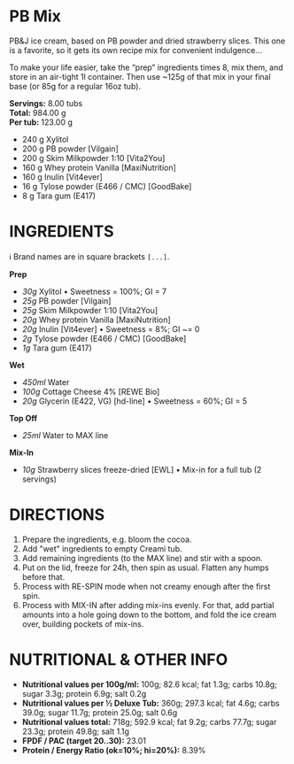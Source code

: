 # PB Mix

PB&J ice cream, based on PB powder and dried strawberry slices.
This one is a favorite, so it gets its own recipe mix for convenient indulgence…

To make your life easier, take the “prep” ingredients times 8, mix them, and store in an air-tight 1l container.
Then use ~125g of that mix in your final base (or 85g for a regular 16oz tub).

**Servings:** 8.00 tubs         
**Total:** 984.00 g         
**Per tub:** 123.00 g         
 * 240 g Xylitol
 * 200 g PB powder [Vilgain]
 * 200 g Skim Milkpowder 1:10 [Vita2You]
 * 160 g Whey protein Vanilla [MaxiNutrition]
 * 160 g Inulin [Vit4ever]
 * 16 g Tylose powder (E466 / CMC) [GoodBake]
 * 8 g Tara gum (E417)

# INGREDIENTS

ℹ️ Brand names are in square brackets `[...]`.

**Prep**
  - _30g_ Xylitol • Sweetness = 100%; GI = 7
  - _25g_ PB powder [Vilgain]
  - _25g_ Skim Milkpowder 1:10 [Vita2You]
  - _20g_ Whey protein Vanilla [MaxiNutrition]
  - _20g_ Inulin [Vit4ever] • Sweetness = 8%; GI ~= 0
  - _2g_ Tylose powder (E466 / CMC) [GoodBake]
  - _1g_ Tara gum (E417)

**Wet**
  - _450ml_ Water
  - _100g_ Cottage Cheese 4% [REWE Bio]
  - _20g_ Glycerin (E422, VG) [hd-line] • Sweetness = 60%; GI = 5

**Top Off**
  - _25ml_ Water to MAX line

**Mix-In**
  - _10g_ Strawberry slices freeze-dried [EWL] • Mix-in for a full tub (2 servings)

# DIRECTIONS

 1. Prepare the ingredients, e.g. bloom the cocoa.
 1. Add "wet" ingredients to empty Creami tub.
 1. Add remaining ingredients (to the MAX line) and stir with a spoon.
 1. Put on the lid, freeze for 24h, then spin as usual. Flatten any humps before that.
 1. Process with RE-SPIN mode when not creamy enough after the first spin.
 1. Process with MIX-IN after adding mix-ins evenly. For that, add partial amounts into a hole going down to the bottom, and fold the ice cream over, building pockets of mix-ins.

# NUTRITIONAL & OTHER INFO
- **Nutritional values per 100g/ml:** 100g; 82.6 kcal; fat 1.3g; carbs 10.8g; sugar 3.3g; protein 6.9g; salt 0.2g
- **Nutritional values per ½ Deluxe Tub:** 360g; 297.3 kcal; fat 4.6g; carbs 39.0g; sugar 11.7g; protein 25.0g; salt 0.6g
- **Nutritional values total:** 718g; 592.9 kcal; fat 9.2g; carbs 77.7g; sugar 23.3g; protein 49.8g; salt 1.1g
- **FPDF / PAC (target 20..30):** 23.01
- **Protein / Energy Ratio (ok=10%; hi=20%):** 8.39%
